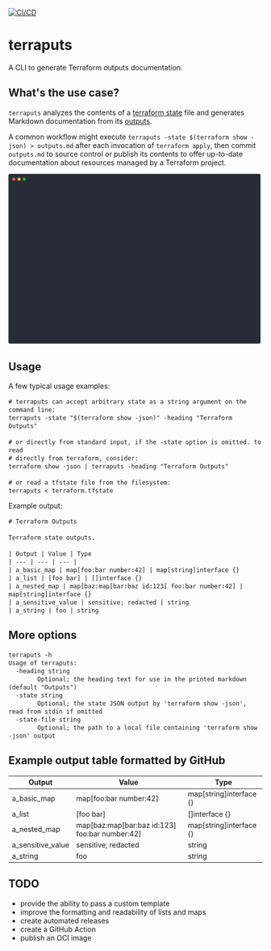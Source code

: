 [![CI/CD](https://github.com/mdb/terraputs/actions/workflows/main.yml/badge.svg)](https://github.com/mdb/terraputs/actions/workflows/main.yml)

# terraputs

A CLI to generate Terraform outputs documentation.

## What's the use case?

`terraputs` analyzes the contents of a [terraform state](https://www.terraform.io/docs/language/state/index.html)
file and generates Markdown documentation from its [outputs](https://www.terraform.io/docs/language/values/outputs.html).

A common workflow might execute `terraputs -state $(terraform show -json) > outputs.md` after each
invocation of `terraform apply`, then commit `outputs.md` to source control or publish its contents to
offer up-to-date documentation about resources managed by a Terraform project.

<a style="display: block;" href="https://asciinema.org/a/lFUVfdhes0i1cVbtFUvzwLMKd"><img style="width: 500px;" src="demo.svg"></a>

## Usage

A few typical usage examples:

```
# terraputs can accept arbitrary state as a string argument on the command line:
terraputs -state "$(terraform show -json)" -heading "Terraform Outputs"

# or directly from standard input, if the -state option is omitted. to read
# directly from terraform, consider:
terraform show -json | terraputs -heading "Terraform Outputs"

# or read a tfstate file from the filesystem:
terraputs < terraform.tfstate
```

Example output:

```
# Terraform Outputs

Terraform state outputs.

| Output | Value | Type
| --- | --- | --- |
| a_basic_map | map[foo:bar number:42] | map[string]interface {}
| a_list | [foo bar] | []interface {}
| a_nested_map | map[baz:map[bar:baz id:123] foo:bar number:42] | map[string]interface {}
| a_sensitive_value | sensitive; redacted | string
| a_string | foo | string
```

## More options

```
terraputs -h
Usage of terraputs:
  -heading string
        Optional; the heading text for use in the printed markdown (default "Outputs")
  -state string
        Optional; the state JSON output by 'terraform show -json', read from stdin if omitted
  -state-file string
        Optional; the path to a local file containing 'terraform show -json' output
```

## Example output table formatted by GitHub

| Output | Value | Type
| --- | --- | --- |
| a_basic_map | map[foo:bar number:42] | map[string]interface {}
| a_list | [foo bar] | []interface {}
| a_nested_map | map[baz:map[bar:baz id:123] foo:bar number:42] | map[string]interface {}
| a_sensitive_value | sensitive; redacted | string
| a_string | foo | string

## TODO

* provide the ability to pass a custom template
* improve the formatting and readability of lists and maps
* create automated releases
* create a GitHub Action
* publish an OCI image
